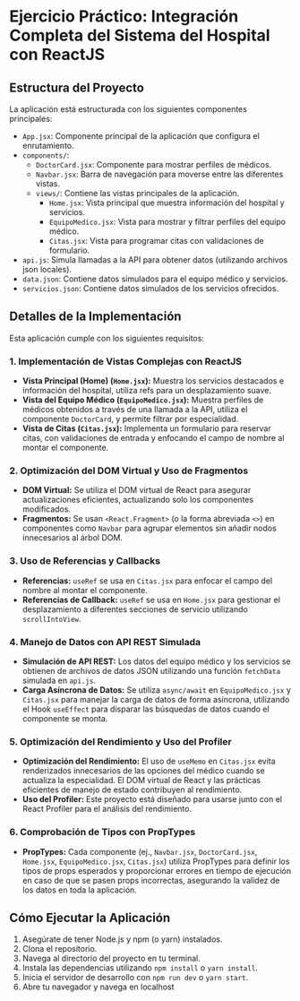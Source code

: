 
# Ejercicio Práctico: Integración Completa del Sistema del Hospital con ReactJS

## Estructura del Proyecto

La aplicación está estructurada con los siguientes componentes principales:

-   `App.jsx`: Componente principal de la aplicación que configura el enrutamiento.
-   `components/`:
    -   `DoctorCard.jsx`: Componente para mostrar perfiles de médicos.
    -   `Navbar.jsx`: Barra de navegación para moverse entre las diferentes vistas.
    -   `views/`: Contiene las vistas principales de la aplicación.
        -   `Home.jsx`: Vista principal que muestra información del hospital y servicios.
        -   `EquipoMedico.jsx`: Vista para mostrar y filtrar perfiles del equipo médico.
        -   `Citas.jsx`: Vista para programar citas con validaciones de formulario.
-   `api.js`: Simula llamadas a la API para obtener datos (utilizando archivos json locales).
-   `data.json`: Contiene datos simulados para el equipo médico y servicios.
-  `servicios.json`: Contiene datos simulados de los servicios ofrecidos.

## Detalles de la Implementación

Esta aplicación cumple con los siguientes requisitos:

### 1. Implementación de Vistas Complejas con ReactJS

-   **Vista Principal (Home) (`Home.jsx`):** Muestra los servicios destacados e información del hospital, utiliza refs para un desplazamiento suave.
-   **Vista del Equipo Médico (`EquipoMedico.jsx`):** Muestra perfiles de médicos obtenidos a través de una llamada a la API, utiliza el componente `DoctorCard`, y permite filtrar por especialidad.
-   **Vista de Citas (`Citas.jsx`):** Implementa un formulario para reservar citas, con validaciones de entrada y enfocando el campo de nombre al montar el componente.

### 2. Optimización del DOM Virtual y Uso de Fragmentos

-   **DOM Virtual:** Se utiliza el DOM virtual de React para asegurar actualizaciones eficientes, actualizando solo los componentes modificados.
-   **Fragmentos:** Se usan `<React.Fragment>` (o la forma abreviada `<>`) en componentes como `Navbar` para agrupar elementos sin añadir nodos innecesarios al árbol DOM.

### 3. Uso de Referencias y Callbacks

-   **Referencias:** `useRef` se usa en `Citas.jsx` para enfocar el campo del nombre al montar el componente.
-   **Referencias de Callback:** `useRef` se usa en `Home.jsx` para gestionar el desplazamiento a diferentes secciones de servicio utilizando `scrollIntoView`.

### 4. Manejo de Datos con API REST Simulada

-   **Simulación de API REST:** Los datos del equipo médico y los servicios se obtienen de archivos de datos JSON utilizando una función `fetchData` simulada en `api.js`.
-   **Carga Asíncrona de Datos:** Se utiliza `async/await` en `EquipoMedico.jsx` y `Citas.jsx` para manejar la carga de datos de forma asíncrona, utilizando el Hook `useEffect` para disparar las búsquedas de datos cuando el componente se monta.

### 5. Optimización del Rendimiento y Uso del Profiler

-  **Optimización del Rendimiento:** El uso de `useMemo` en `Citas.jsx` evita renderizados innecesarios de las opciones del médico cuando se actualiza la especialidad. El DOM virtual de React y las prácticas eficientes de manejo de estado contribuyen al rendimiento.
-   **Uso del Profiler:** Este proyecto está diseñado para usarse junto con el React Profiler para el análisis del rendimiento.

### 6. Comprobación de Tipos con PropTypes

-   **PropTypes:** Cada componente (ej., `Navbar.jsx`, `DoctorCard.jsx`, `Home.jsx`, `EquipoMedico.jsx`, `Citas.jsx`) utiliza PropTypes para definir los tipos de props esperados y proporcionar errores en tiempo de ejecución en caso de que se pasen props incorrectas, asegurando la validez de los datos en toda la aplicación.

## Cómo Ejecutar la Aplicación

1.  Asegúrate de tener Node.js y npm (o yarn) instalados.
2.  Clona el repositorio.
3.  Navega al directorio del proyecto en tu terminal.
4.  Instala las dependencias utilizando `npm install` o `yarn install`.
5.  Inicia el servidor de desarrollo con `npm run dev` o `yarn start`.
6.  Abre tu navegador y navega en localhost

